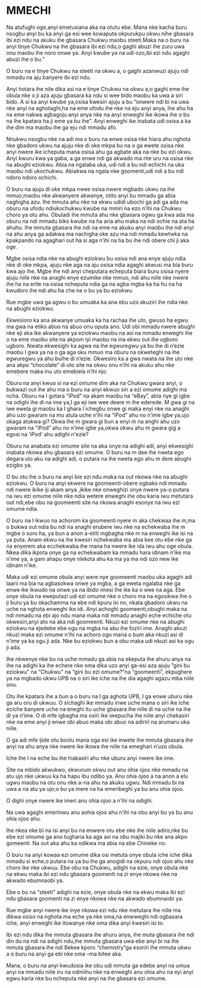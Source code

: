 # MMECHI

Na atufughi oge,anyi emetusiana aka na otutu ebe. Mana nke kacha buru nsogbu anyi bu ka anyi ga esi wee kowaputa okpurukpu okwu nihe gbasara ibi ezi ndu na akuku ihe gbasara Chukwu maobu steeti.Maka na o buru na anyi tinye Chukwu na ihe gbasara ibi ezi ndu,o gaghi abuzi ihe zuru uwa onu maobu ihe noro onwe ya. Anyi kwube ya na udi ozo,ibi ezi ndu agaghi abuzi ihe o bu.”

O buru na e tinye Chukwu na steeti na okwu a, o gaghi azanwuzi ajuju ndi mmadu na aju banyere ibi ezi ndu.

Anyi hotara ihe nile dika asi na e tinye Chukwu na okwu a,o gaghi eme ihe obula nke o ji aza ajuju gbasara ka ndu si wee bido maobu ka uwa a siri bido. A si ka anyi kwube ya,osisa kwesiri ajuju a bu “onwere ndi bi na uwa nke anyi na aghotaghi,ha na eme ufodu ihe nke na eju anyi anya, ihe ahu ha na eme nakwa agbagoju anyi anya nke na anyi enweghi ike ikowa ihe o bu na ihe kpatara ha ji eme ya bu ihe”. Anyi enweghi ike inabata udi osisa a ka ihe dim ma maobu ihe ga eju ndi mmadu afo.

Nnukwu nsogbu nke na adi ma o buru na enwe osisa nke hiara ahu nghota nke gbadoro ukwu na ajuju nke di oke mkpa bu na o ga ewete osisa nke anyi nwere ike icheputa mana osisa ahu ga agbate aka na nke bu ezi okwu. Anyi kwuru kwa ya gaba, a ga enwe ndi ga akwado ma rite uru na osisa nke na abughi eziokwu.  Abia na ngalaba uka, udi ndi a bu ndi echichi na uka maobu ndi ukochukwu. Abiakwa na ngala nke goomenti,udi ndi a bu ndi ndoro ndoro ochichi.

O buru na ajuju di oke mkpa nwee osisa nwere mgbado ukwu na ihe mmuo,maobu nke akwanyere akwanye, otito anyi bu mmadu ga abia naghigha azu. Ihe mmuta ahu nke na ekwu udidi ubochi ga adi ga ada ma oburu na ufodu ndiukochukwu kwube na mmiri na ezo n’ihi na Chukwu choro ya otu ahu.  Obuladi ihe mmuta ahu nke gbasara ogwu ga kwa ada ma oburu na ndi mmadu biko kwube na ha aria ahu maka na ndi ochie na ata ha ahuhu. Ihe mmuta gbasara ihe ndi na eme na akuku anyi maobu ihe ndi anyi na ahu anya ga adakwa ma nachigha oke azu ma ndi mmadu kewtwka na kpakpando na agaghari out ha si aga n’ihi na ha bu ihe ndi obere chi ji aka oge.

Mgbe osisa ndia nke na abughi eziokwu bu osisa ndi ana enye ajuju ndia nke di oke mkpa, ajuju nke aga na aju osisa ndia agaghi akwusi ma bia buru kwa ajo ihe. Mgbe ihe ndi anyi cheputara echeputa biara buru osisa nyere ajuju niile nke na anaghi enye ezumike nke mmuo, ndi ahu niile nke nwere ihe ha na erite na osisa ncheputa ndia ga na agba mgba ka ha hu na ha kwudoro ihe ndi ahu ha che na o bu ya bu eziokwu.

Rue mgbe uwa ga agwu o bu umuaka ka ana ebu uzo akuziri ihe ndia nke na abughi eziokwu.

Ekwesioro ka ana akwanye umuaka ka ha rachaa ihe uto, gwuso ha egwu ma gwa na etiko abuo na abuo onu oputa ano. Udi obi mmadu nwere abughi nke eji aka ike akwanyere ya eziokwu maobu na asi na mmadu enweghi ihe o na eme maobu site na akpom iyi maobu na ina ekwu out ihe ugboro ugboro. Nwata ekwesighi ka agwa na ihe egwuregwu ya bu ihe di n’ezie maobu I gwa ya na o ga aga oku mmuo ma oburu na okweteghi na ihe egwuregwu ya ahu buihe di n’ezie. Okwesiro ka a gwa nwata na ihe uto nke ana akpo “chocolate” di uto site na okwu onu n’ihi na akuku ahu nke emebere maka inu uto emebiela n’ihi njo.

Oburu na anyi kwuo si na ezi omume dim aka na Chukwu gwara anyi, o bukwazi out ihe ahu ma o buru na anyi ekwuo sin a ezi omume adighi ma ncha. Oburu na I gotara “iPod” na akam maobu na “eBay”, abia nye gi igbe na odighi ihe di na ime ya,I ga eji iwe wee deere m ihe ederede. M gwa gi na iwe ewela gi maobu ka I ghara I ichegbu onwe gi maka enyi nke na anaghi ahu uzo gwaram na mu atula uche n’ihi na “iPod” ahu no n’ime igbe ya,ujo okaga atukwa gi? Okwa ihe m gwara gi bun a enyi m na anghi ahu uzo gwaram na “iPod” ahu no n’ime igbe ya,okwa okwu ahu m gwara gig a egosi na ‘iPod’ ahu adighi n'ezie?

Oburu na anabata ezi omume site na aka onye na adighi adi, anyi ekwesighi inabata nkowa ahu gbasara ezi omume. O buru na m dee ihe nweta ego degara ulo aku na adighi adi, o putara na ihe nweta ego ahu m dere abughi ezigbo ya.

O bu otu ihe o buru na anyi bie ezi ndu maka na out nkowa nke na abughi eziokwu. O buru na anyi ekwere na goomeenti-obere ogbako ndi mmadu ndi nwere ikike iji akam anya ,ikike nke onweghizi onye nwere ya-o putara na iwu ezi omume niile nke ndia wetere enweghi ihe obu karia iwu metutara out ndi,ebe obu na goomeenti site na nkowa anaghi esonye na iwu ezi omume ndia.

O buru na I ikwuo na achorom ka goomeenti nyere m aka chekwaa ihe m,ma o bukwa out ndia bu ndi na anaghi erubere iwu nke na echekwaba ihe m mgbe o soro ha, ya bun a anon a-etiti mgbagha nke m na enweghi ike isi na ya puta. Anam ekwu na ihe kwesiri nchekwaba ma abia kee otu ebe nke ga na enyerem aka ecchekwaba ihe mana ha nwere ike ida iwu ahu oge obula. Nkea dika ikpota onye ga na echekwabam ka mmadu hara idinam n’ike ma n’ime ya, a gam ahapu onye nlekota ahu ka ma ya ma ndi ozo new ike idinam n’ike.

Maka udi ezi omume obula anyi were nye goomeenti maobu uka agaghi adi laarii ma bia na agbasokwa onwe ya mgba, a ga eweta ngalaba nke ga enwe ike ikwudo na onwe ya na ibido imesi ihe ike ka o wee na aga. Ebe onye obula na eweputazi udi ezi omume nke o choro ma na egosikwa ihe o ji buru ya bu okachamma na ebe ndi kpuru isi no, nkata gbadoro ukwu na uche na nghota enweghi ike idi. Anyi achoghi goomeenti;obughi maka na ndi mmadu na ebi ajo ndu mana maka ndi mmadu anaghi eche echiche otu okwesiri,anyi ato na aka ndi goomeenti. Nkuzi ezi omume nke na abughi eziokwu na ejedebe ebe ogu na mgba na abu ihe foziri ime. Anaghi akuzi nkuzi maka ezi omume n’ihi na achoro ogu mana o bum aka nkuzi asi di n’ime ya ka ogu ji ada. Nke bu eziokwu bun a obu maka udi nkuzi asi ka ogu ji ada.

Ihe nkwenye nke bu na uche mmadu ga abia na ekeputa ihe ahuru anya na ihe na adighi ka ihe echere nke oma dika uzo anyi ga-esi aza ajuju ”gini bu eziokwu” na “Chukwu” na “gini bu ezi omume?”na “goomeenti”, ekpughere ya na mgbado ukwu UPB na o siri ike iche na ihe dia agaghi agazu mba niile onu.

Otu ihe kpatara ihe a bun a o buru na I ga aghota UPB, I ga enwe uburu nke ga aru oru di ukwuu. O sichaghi ike mmadu inwe uche mana o siri ike iche eciche banyere uche na eneghi itu uche gbasara ihe niile di na uche na ihe di ya n’ime. O di mfe igbagha ma osiri ike iwepucha ihe niile anyi chekasiri nke na eme anyi ji enwe obi abuo maka obi abuo na adiriri na arumaru uka niile.

O ga adi mfe ijide otu boolu mana oga esi ike inwete ihe mmuta gbasara ihe anyi na ahu anya nke nwere ike ikowa ihe niile na emeghari n’uzo obula.

Iche ihe I na eche bu ihe hiakasiri ahu nke uburu anyi nwere ike ime.

Site na mbido akwukwo, ekwurum okwu out anu ohia ojoo nke mmadu na atu ujo nke ukwuu ka ha hapu ibu odibo ya. Anu ohia ojoo a na anon a elu ugwu maobu na otu onu nke a-na ahu na akuku ugwu. Ndi mmadu bi na uwa a na atu ya ujo;o bu ya mere na ha emeribeghi ya bu anu ohia ojoo.

O dighi onye nwere ike imeri anu ohia ojoo a n’ihi na odighi.

Na uwa agaghi emerinwu anu aohia ojoo ahu n’ihi na obu anyi bu ya bu anu ohia ojoo ahu.

Ihe nkea nke bi na isi anyi bu na enwere otu  ebe nke ihe niile adiro,nke bu ebe ezi omume ga ano tugharia ka aga asi na obu majiki bu nke ana akpo gomeenti. Na out aka ahu ka odikwa ma abia na ebe Chineke no.

O buru na anyi kowaa ezi omume dika osi metuta onye obula iche iche dika mmadu si eche,o putara na ya bu ihe ga anogidi na okpuru ndi ojoo ahu nke choro ike nke ukwuu. Ebe obu na Chukwu, adighi na ezie, onye obula nke na ekwu maka ibi ezi ndu gbasara goomenti na zi enye nkowa nke na akwado ebumnaobi ya.

Ebe o bu na “steeti” adighi na ezie, onye obula nke na ekwu maka ibi ezi ndu gbasara goomenti na zi enye nkowa nke na akwado ebumnaobi ya.

Rue mgbe anyi nwere ike inye nkowa ezi ndu nke metutara ihe niile ma dikwa osiso na nghota ma eche ya nke oma,na enwweghi ndi ogbasara iche, anyi enweghi ike itowanye nke oma dika anyi kwesiri isi to.

Ibi ezi ndu dika ihe mmuta gbasara ihe ahuru anya, ihe muta gbasara ihe ndi din du na ndi na adighi ndu,ihe mmuta gbasara uwa ebe anyi bi na ihe mmuta gbasara ihe ndi Bekee kporo “chemistry”ga esoriri ihe mmuta ukwu a o buru na anyi ga ebi nke oma –ma bitee aka.

Mana, o buru na anyi kwudosia ike obu udi mmuta ga edebe anyi na umua anyi na mmadu niile iru na odiniihu nke na enweghi anu ohia ahu na eyi anyi egwu karia nke bu ncheputa nke anyi na ihe gbasara ezi omume.
